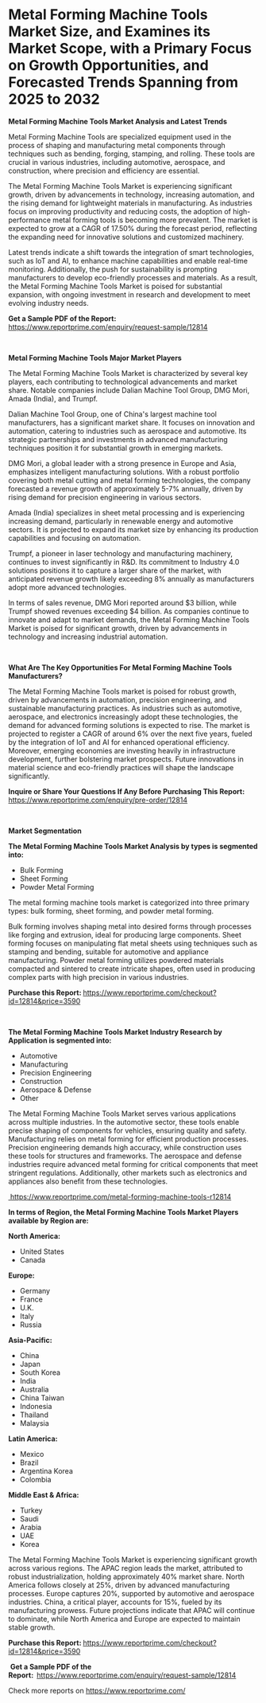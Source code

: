 <p><h1>Metal Forming Machine Tools Market Size, and Examines its Market Scope, with a Primary Focus on Growth Opportunities, and Forecasted Trends Spanning from 2025 to 2032</h1></p><p><strong>Metal Forming Machine Tools Market Analysis and Latest Trends</strong></p>
<p><p>Metal Forming Machine Tools are specialized equipment used in the process of shaping and manufacturing metal components through techniques such as bending, forging, stamping, and rolling. These tools are crucial in various industries, including automotive, aerospace, and construction, where precision and efficiency are essential.</p><p>The Metal Forming Machine Tools Market is experiencing significant growth, driven by advancements in technology, increasing automation, and the rising demand for lightweight materials in manufacturing. As industries focus on improving productivity and reducing costs, the adoption of high-performance metal forming tools is becoming more prevalent. The market is expected to grow at a CAGR of 17.50% during the forecast period, reflecting the expanding need for innovative solutions and customized machinery.</p><p>Latest trends indicate a shift towards the integration of smart technologies, such as IoT and AI, to enhance machine capabilities and enable real-time monitoring. Additionally, the push for sustainability is prompting manufacturers to develop eco-friendly processes and materials. As a result, the Metal Forming Machine Tools Market is poised for substantial expansion, with ongoing investment in research and development to meet evolving industry needs.</p></p>
<p><strong>Get a Sample PDF of the Report:&nbsp;</strong> <a href="https://www.reportprime.com/enquiry/request-sample/12814?utm_campaign=2333&utm_medium=2&utm_source=Github&utm_content=ia&utm_term=19032025&utm_id=metal-forming-machine-tools">https://www.reportprime.com/enquiry/request-sample/12814</a></p>
<p>&nbsp;</p>
<p><strong>Metal Forming Machine Tools Major Market Players</strong></p>
<p><p>The Metal Forming Machine Tools Market is characterized by several key players, each contributing to technological advancements and market share. Notable companies include Dalian Machine Tool Group, DMG Mori, Amada (India), and Trumpf. </p><p>Dalian Machine Tool Group, one of China's largest machine tool manufacturers, has a significant market share. It focuses on innovation and automation, catering to industries such as aerospace and automotive. Its strategic partnerships and investments in advanced manufacturing techniques position it for substantial growth in emerging markets.</p><p>DMG Mori, a global leader with a strong presence in Europe and Asia, emphasizes intelligent manufacturing solutions. With a robust portfolio covering both metal cutting and metal forming technologies, the company forecasted a revenue growth of approximately 5-7% annually, driven by rising demand for precision engineering in various sectors.</p><p>Amada (India) specializes in sheet metal processing and is experiencing increasing demand, particularly in renewable energy and automotive sectors. It is projected to expand its market size by enhancing its production capabilities and focusing on automation.</p><p>Trumpf, a pioneer in laser technology and manufacturing machinery, continues to invest significantly in R&D. Its commitment to Industry 4.0 solutions positions it to capture a larger share of the market, with anticipated revenue growth likely exceeding 8% annually as manufacturers adopt more advanced technologies.</p><p>In terms of sales revenue, DMG Mori reported around $3 billion, while Trumpf showed revenues exceeding $4 billion. As companies continue to innovate and adapt to market demands, the Metal Forming Machine Tools Market is poised for significant growth, driven by advancements in technology and increasing industrial automation.</p></p>
<p>&nbsp;</p>
<p><strong>What Are The Key Opportunities For Metal Forming Machine Tools Manufacturers?</strong></p>
<p><p>The Metal Forming Machine Tools market is poised for robust growth, driven by advancements in automation, precision engineering, and sustainable manufacturing practices. As industries such as automotive, aerospace, and electronics increasingly adopt these technologies, the demand for advanced forming solutions is expected to rise. The market is projected to register a CAGR of around 6% over the next five years, fueled by the integration of IoT and AI for enhanced operational efficiency. Moreover, emerging economies are investing heavily in infrastructure development, further bolstering market prospects. Future innovations in material science and eco-friendly practices will shape the landscape significantly.</p></p>
<p><strong>Inquire or Share Your Questions If Any Before Purchasing This Report:</strong> <a href="https://www.reportprime.com/enquiry/pre-order/12814?utm_campaign=2333&utm_medium=2&utm_source=Github&utm_content=ia&utm_term=19032025&utm_id=metal-forming-machine-tools">https://www.reportprime.com/enquiry/pre-order/12814</a></p>
<p>&nbsp;</p>
<p><strong>Market Segmentation</strong></p>
<p><strong>The Metal Forming Machine Tools Market Analysis by types is segmented into:</strong></p>
<p><ul><li>Bulk Forming</li><li>Sheet Forming</li><li>Powder Metal Forming</li></ul></p>
<p><p>The metal forming machine tools market is categorized into three primary types: bulk forming, sheet forming, and powder metal forming. </p><p>Bulk forming involves shaping metal into desired forms through processes like forging and extrusion, ideal for producing large components. Sheet forming focuses on manipulating flat metal sheets using techniques such as stamping and bending, suitable for automotive and appliance manufacturing. Powder metal forming utilizes powdered materials compacted and sintered to create intricate shapes, often used in producing complex parts with high precision in various industries.</p></p>
<p><strong>Purchase this Report:&nbsp;</strong><a href="https://www.reportprime.com/checkout?id=12814&price=3590&utm_campaign=2333&utm_medium=2&utm_source=Github&utm_content=ia&utm_term=19032025&utm_id=metal-forming-machine-tools">https://www.reportprime.com/checkout?id=12814&price=3590</a></p>
<p>&nbsp;</p>
<p><strong>The Metal Forming Machine Tools Market Industry Research by Application is segmented into:</strong></p>
<p><ul><li>Automotive</li><li>Manufacturing</li><li>Precision Engineering</li><li>Construction</li><li>Aerospace & Defense</li><li>Other</li></ul></p>
<p><p>The Metal Forming Machine Tools Market serves various applications across multiple industries. In the automotive sector, these tools enable precise shaping of components for vehicles, ensuring quality and safety. Manufacturing relies on metal forming for efficient production processes. Precision engineering demands high accuracy, while construction uses these tools for structures and frameworks. The aerospace and defense industries require advanced metal forming for critical components that meet stringent regulations. Additionally, other markets such as electronics and appliances also benefit from these technologies.</p></p>
<p><a href="https://www.reportprime.com/metal-forming-machine-tools-r12814?utm_campaign=2333&utm_medium=2&utm_source=Github&utm_content=ia&utm_term=19032025&utm_id=metal-forming-machine-tools">&nbsp;https://www.reportprime.com/metal-forming-machine-tools-r12814</a></p>
<p><strong>In terms of Region, the Metal Forming Machine Tools Market Players available by Region are:</strong></p>
<p>
    <p> <strong> North America: </strong>
        <ul>
            <li>United States</li>
            <li>Canada</li>
        </ul>
        </p> 
    <p> <strong> Europe: </strong>
        <ul>
            <li>Germany</li>
            <li>France</li>
            <li>U.K.</li>
            <li>Italy</li>
            <li>Russia</li>
        </ul>
        </p> 
    <p> <strong> Asia-Pacific: </strong>
        <ul>
            <li>China</li>
            <li>Japan</li>
            <li>South Korea</li>
            <li>India</li>
            <li>Australia</li>
            <li>China Taiwan</li>
            <li>Indonesia</li>
            <li>Thailand</li>
            <li>Malaysia</li>
        </ul>
        </p> 
    <p> <strong> Latin America: </strong>
        <ul>
            <li>Mexico</li>
            <li>Brazil</li>
            <li>Argentina Korea</li>
            <li>Colombia</li>
        </ul>
        </p> 
    <p> <strong> Middle East & Africa: </strong>
        <ul>
            <li>Turkey</li>
            <li>Saudi</li>
            <li>Arabia</li>
            <li>UAE</li>
            <li>Korea</li>
        </ul>
    </p>
    </p>
<p><p>The Metal Forming Machine Tools Market is experiencing significant growth across various regions. The APAC region leads the market, attributed to robust industrialization, holding approximately 40% market share. North America follows closely at 25%, driven by advanced manufacturing processes. Europe captures 20%, supported by automotive and aerospace industries. China, a critical player, accounts for 15%, fueled by its manufacturing prowess. Future projections indicate that APAC will continue to dominate, while North America and Europe are expected to maintain stable growth.</p></p>
<p><strong>Purchase this Report: </strong><a href="https://www.reportprime.com/checkout?id=12814&price=3590&utm_campaign=2333&utm_medium=2&utm_source=Github&utm_content=ia&utm_term=19032025&utm_id=metal-forming-machine-tools">https://www.reportprime.com/checkout?id=12814&price=3590</a></p>
<p>&nbsp;<strong>Get a Sample PDF of the Report:&nbsp;&nbsp;</strong><a href="https://www.reportprime.com/enquiry/request-sample/12814?utm_campaign=2333&utm_medium=2&utm_source=Github&utm_content=ia&utm_term=19032025&utm_id=metal-forming-machine-tools">https://www.reportprime.com/enquiry/request-sample/12814</a></p>
<p><strong></strong></p>
<p>Check more reports on <a href="https://www.reportprime.com/?utm_campaign=2333&utm_medium=2&utm_source=Github&utm_content=ia&utm_term=19032025&utm_id=metal-forming-machine-tools">https://www.reportprime.com/</a></p>